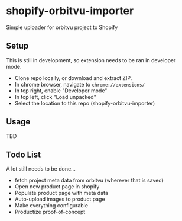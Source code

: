 # shopify-orbitvu-importer
Simple uploader for orbitvu project to Shopify

## Setup
This is still in development, so extension needs to be ran in developer mode.

- Clone repo locally, or download and extract ZIP.
- In chrome browser, navigate to `chrome://extensions/`
- In top right, enable "Developer mode"
- In top left, click "Load unpacked"
- Select the location to this repo (shopify-orbitvu-importer)

## Usage
TBD

## Todo List
A lot still needs to be done...
- fetch project meta data from orbitvu (wherever that is saved)
- Open new product page in shopify
- Populate product page with meta data
- Auto-upload images to product page
- Make everything configurable
- Productize proof-of-concept
